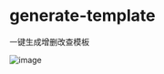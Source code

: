 # generate-template
一键生成增删改查模板

 ![image](https://github.com/w771920097/generate-template/util/src/screenshot/main.png)
